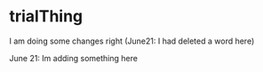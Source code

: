 # trialThing
I am doing some changes right (June21: I had deleted a word here)

June 21: Im adding something here
